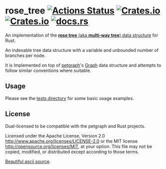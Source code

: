 # rose_tree [![Actions Status](https://github.com/mitchmindtree/rose_tree/workflows/rose_tree/badge.svg)](https://github.com/mitchmindtree/rose_tree/actions) [![Crates.io](https://img.shields.io/crates/v/rose_tree.svg)](https://crates.io/crates/rose_tree) [![Crates.io](https://img.shields.io/crates/l/rose_tree.svg)](https://github.com/mitchmindtree/rose_tree-rs/blob/master/LICENSE-MIT) [![docs.rs](https://docs.rs/rose_tree/badge.svg)](https://docs.rs/rose_tree/)

An implementation of the [**rose tree** (aka **multi-way tree**) data structure](https://en.wikipedia.org/wiki/Rose_tree) for Rust.

An indexable tree data structure with a variable and unbounded number of branches per node.

It is Implemented on top of [petgraph](https://github.com/bluss/petulant-avenger-graphlibrary)'s [Graph](http://bluss.github.io/petulant-avenger-graphlibrary/doc/petgraph/graph/struct.Graph.html) data structure and attempts to follow similar conventions where suitable.


Usage
-----

Please see the [tests directory](https://github.com/mitchmindtree/rose_tree-rs/tree/master/tests) for some basic usage examples.

License
-------

Dual-licensed to be compatible with the petgraph and Rust projects.

Licensed under the Apache License, Version 2.0 http://www.apache.org/licenses/LICENSE-2.0 or the MIT license http://opensource.org/licenses/MIT, at your option. This file may not be copied, modified, or distributed except according to those terms.


[Beautiful ascii source](http://www.chris.com/ascii/joan/www.geocities.com/SoHo/7373/flowers.html).
